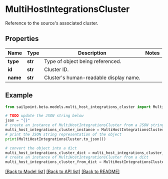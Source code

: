 # MultiHostIntegrationsCluster

Reference to the source's associated cluster.

## Properties

Name | Type | Description | Notes
------------ | ------------- | ------------- | -------------
**type** | **str** | Type of object being referenced. | 
**id** | **str** | Cluster ID. | 
**name** | **str** | Cluster&#39;s human-readable display name. | 

## Example

```python
from sailpoint.beta.models.multi_host_integrations_cluster import MultiHostIntegrationsCluster

# TODO update the JSON string below
json = "{}"
# create an instance of MultiHostIntegrationsCluster from a JSON string
multi_host_integrations_cluster_instance = MultiHostIntegrationsCluster.from_json(json)
# print the JSON string representation of the object
print(MultiHostIntegrationsCluster.to_json())

# convert the object into a dict
multi_host_integrations_cluster_dict = multi_host_integrations_cluster_instance.to_dict()
# create an instance of MultiHostIntegrationsCluster from a dict
multi_host_integrations_cluster_from_dict = MultiHostIntegrationsCluster.from_dict(multi_host_integrations_cluster_dict)
```
[[Back to Model list]](../README.md#documentation-for-models) [[Back to API list]](../README.md#documentation-for-api-endpoints) [[Back to README]](../README.md)



